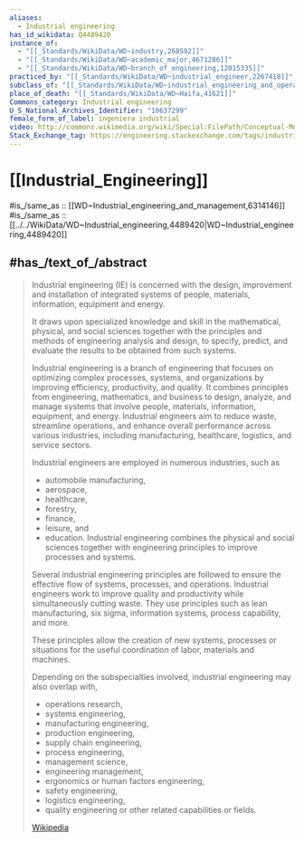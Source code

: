 ```yaml
---
aliases:
  - Industrial engineering
has_id_wikidata: Q4489420
instance_of:
  - "[[_Standards/WikiData/WD~industry,268592]]"
  - "[[_Standards/WikiData/WD~academic_major,4671286]]"
  - "[[_Standards/WikiData/WD~branch_of_engineering,12015335]]"
practiced_by: "[[_Standards/WikiData/WD~industrial_engineer,2267418]]"
subclass_of: "[[_Standards/WikiData/WD~industrial_engineering_and_operations_research,6027873]]"
place_of_death: "[[_Standards/WikiData/WD~Haifa,41621]]"
Commons_category: Industrial engineering
U_S_National_Archives_Identifier: "10637299"
female_form_of_label: ingeniera industrial
video: http://commons.wikimedia.org/wiki/Special:FilePath/Conceptual-Model-Based-Systems-Biology-Mapping-Knowledge-andDiscovering-Gaps-in-the-mRNA-pone.0051430.s004.ogv
Stack_Exchange_tag: https://engineering.stackexchange.com/tags/industrial-engineering
---
```


# [[Industrial_Engineering]] 

#is_/same_as :: [[WD~Industrial_engineering_and_management,6314146]]  
#is_/same_as :: [[../../WikiData/WD~Industrial_engineering,4489420|WD~Industrial_engineering,4489420]]  

## #has_/text_of_/abstract 

> Industrial engineering (IE) is concerned with the design, improvement and installation 
> of integrated systems of people, materials, information, equipment and energy. 
> 
> It draws upon specialized knowledge and skill in the mathematical, physical, and social sciences 
> together with the principles and methods of engineering analysis and design, 
> to specify, predict, and evaluate the results to be obtained from such systems. 
> 
> Industrial engineering is a branch of engineering that focuses on optimizing complex processes, systems, and organizations by improving efficiency, productivity, and quality. It combines principles from engineering, mathematics, and business to design, analyze, and manage systems that involve people, materials, information, equipment, and energy. Industrial engineers aim to reduce waste, streamline operations, and enhance overall performance across various industries, including manufacturing, healthcare, logistics, and service sectors.
>
> Industrial engineers are employed in numerous industries, such as 
> - automobile manufacturing, 
> - aerospace, 
> - healthcare, 
> - forestry, 
> - finance, 
> - leisure, and 
> - education. 
> Industrial engineering combines the physical and social sciences 
> together with engineering principles to improve processes and systems.
>
> Several industrial engineering principles are followed 
> to ensure the effective flow of systems, processes, and operations. 
> Industrial engineers work to improve quality and productivity while simultaneously cutting waste. 
> They use principles such as lean manufacturing, six sigma, information systems, process capability, and more.
>
> These principles allow the creation of new systems, processes or situations 
> for the useful coordination of labor, materials and machines. 
> 
> Depending on the subspecialties involved, industrial engineering may also overlap with, 
> - operations research, 
> - systems engineering, 
> - manufacturing engineering, 
> - production engineering, 
> - supply chain engineering, 
> - process engineering, 
> - management science,  
> - engineering management, 
> - ergonomics or human factors engineering, 
> - safety engineering, 
> - logistics engineering, 
> - quality engineering 
> or other related capabilities or fields.
>
> [Wikipedia](https://en.wikipedia.org/wiki/Industrial%20engineering) 

